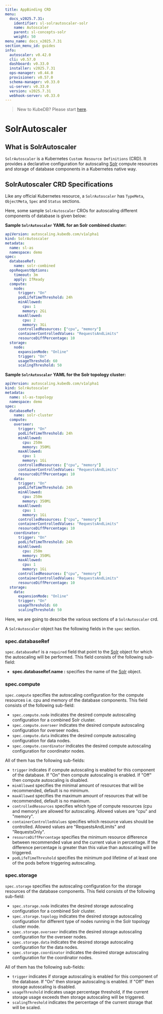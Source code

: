 ```yaml
---
title: AppBinding CRD
menu:
  docs_v2025.7.31:
    identifier: sl-solrautoscaler-solr
    name: Autoscaler
    parent: sl-concepts-solr
    weight: 50
menu_name: docs_v2025.7.31
section_menu_id: guides
info:
  autoscaler: v0.42.0
  cli: v0.57.0
  dashboard: v0.33.0
  installer: v2025.7.31
  ops-manager: v0.44.0
  provisioner: v0.57.0
  schema-manager: v0.33.0
  ui-server: v0.33.0
  version: v2025.7.31
  webhook-server: v0.33.0
---
```


> New to KubeDB? Please start [here](/docs/v2025.7.31/README).

# SolrAutoscaler

## What is SolrAutoscaler

`SolrAutoscaler` is a Kubernetes `Custom Resource Definitions` (CRD). It provides a declarative configuration for autoscaling [Solr](https://solr.apache.org/guide/solr/latest/index.html) compute resources and storage of database components in a Kubernetes native way.

## SolrAutoscaler CRD Specifications

Like any official Kubernetes resource, a `SolrAutoscaler` has `TypeMeta`, `ObjectMeta`, `Spec` and `Status` sections.

Here, some sample `SolrAutoscaler` CROs for autoscaling different components of database is given below:

**Sample `SolrAutoscaler` YAML for an Solr combined cluster:**

```yaml
apiVersion: autoscaling.kubedb.com/v1alpha1
kind: SolrAutoscaler
metadata:
  name: sl-as
  namespace: demo
spec:
  databaseRef:
    name: solr-combined
  opsRequestOptions:
    timeout: 3m
    apply: IfReady
  compute:
    node:
      trigger: "On"
      podLifeTimeThreshold: 24h
      minAllowed:
        cpu: 1
        memory: 2Gi
      maxAllowed:
        cpu: 2
        memory: 3Gi
      controlledResources: ["cpu", "memory"]
      containerControlledValues: "RequestsAndLimits"
      resourceDiffPercentage: 10
  storage:
    node:
      expansionMode: "Online"
      trigger: "On"
      usageThreshold: 60
      scalingThreshold: 50
```

**Sample `SolrAutoscaler` YAML for the Solr topology cluster:**

```yaml
apiVersion: autoscaling.kubedb.com/v1alpha1
kind: SolrAutoscaler
metadata:
  name: sl-as-topology
  namespace: demo
spec:
  databaseRef:
    name: solr-cluster
  compute:
    overseer:
      trigger: "On"
      podLifeTimeThreshold: 24h
      minAllowed:
        cpu: 250m
        memory: 350Mi
      maxAllowed:
        cpu: 1
        memory: 1Gi
      controlledResources: ["cpu", "memory"]
      containerControlledValues: "RequestsAndLimits"
      resourceDiffPercentage: 10
    data:
      trigger: "On"
      podLifeTimeThreshold: 24h
      minAllowed:
        cpu: 250m
        memory: 350Mi
      maxAllowed:
        cpu: 1
        memory: 1Gi
      controlledResources: ["cpu", "memory"]
      containerControlledValues: "RequestsAndLimits"
      resourceDiffPercentage: 10
    coordinator:
      trigger: "On"
      podLifeTimeThreshold: 24h
      minAllowed:
        cpu: 250m
        memory: 350Mi
      maxAllowed:
        cpu: 1
        memory: 1Gi
      controlledResources: ["cpu", "memory"]
      containerControlledValues: "RequestsAndLimits"
      resourceDiffPercentage: 10
  storage:
    data:
      expansionMode: "Online"
      trigger: "On"
      usageThreshold: 60
      scalingThreshold: 50
```

Here, we are going to describe the various sections of a `SolrAutoscaler` crd.

A `SolrAutoscaler` object has the following fields in the `spec` section.

### spec.databaseRef

`spec.databaseRef` is a `required` field that point to the [Solr](/docs/v2025.7.31/guides/solr/concepts/solr) object for which the autoscaling will be performed. This field consists of the following sub-field:

- **spec.databaseRef.name :** specifies the name of the [Solr](/docs/v2025.7.31/guides/solr/concepts/solr) object.

### spec.compute

`spec.compute` specifies the autoscaling configuration for the compute resources i.e. cpu and memory of the database components. This field consists of the following sub-field:

- `spec.compute.node` indicates the desired compute autoscaling configuration for a combined Solr cluster.
- `spec.compute.overseer` indicates the desired compute autoscaling configuration for overseer nodes.
- `spec.compute.data` indicates the desired compute autoscaling configuration for data nodes.
- `spec.compute.coordinator` indicates the desired compute autoscaling configuration for coordinator nodes.

All of them has the following sub-fields:

- `trigger` indicates if compute autoscaling is enabled for this component of the database. If "On" then compute autoscaling is enabled. If "Off" then compute autoscaling is disabled.
- `minAllowed` specifies the minimal amount of resources that will be recommended, default is no minimum.
- `maxAllowed` specifies the maximum amount of resources that will be recommended, default is no maximum.
- `controlledResources` specifies which type of compute resources (cpu and memory) are allowed for autoscaling. Allowed values are "cpu" and "memory".
- `containerControlledValues` specifies which resource values should be controlled. Allowed values are "RequestsAndLimits" and "RequestsOnly".
- `resourceDiffPercentage` specifies the minimum resource difference between recommended value and the current value in percentage. If the difference percentage is greater than this value than autoscaling will be triggered.
- `podLifeTimeThreshold` specifies the minimum pod lifetime of at least one of the pods before triggering autoscaling.

### spec.storage

`spec.storage` specifies the autoscaling configuration for the storage resources of the database components. This field consists of the following sub-field:

- `spec.storage.node` indicates the desired storage autoscaling configuration for a combined Solr cluster.
- `spec.storage.topology` indicates the desired storage autoscaling configuration for different type of nodes running in the Solr topology cluster mode.
- `spec.storage.overseer` indicates the desired storage autoscaling configuration for the overseer nodes.
- `spec.storage.data` indicates the desired storage autoscaling configuration for the data nodes.
- `spec.storage.coordinator` indicates the desired storage autoscaling configuration for the coordinator nodes.

All of them has the following sub-fields:

- `trigger` indicates if storage autoscaling is enabled for this component of the database. If "On" then storage autoscaling is enabled. If "Off" then storage autoscaling is disabled.
- `usageThreshold` indicates usage percentage threshold, if the current storage usage exceeds then storage autoscaling will be triggered.
- `scalingThreshold` indicates the percentage of the current storage that will be scaled.
